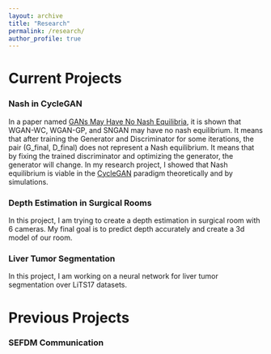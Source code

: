 ```yaml
---
layout: archive
title: "Research"
permalink: /research/
author_profile: true
---
```

# **Current Projects**

### **Nash in CycleGAN**
In a paper named [GANs May Have No Nash Equilibria](https://arxiv.org/pdf/2002.09124.pdf), it is shown that WGAN-WC, WGAN-GP, and SNGAN may have no nash equilibrium. It means that after training the Generator and Discriminator for some iterations, the pair (G_final, D_final) does not represent a Nash equilibrium. It means that by fixing the trained discriminator and optimizing the generator, the generator will change. In my research project, I showed that Nash equilibrium is viable in the [CycleGAN](https://arxiv.org/pdf/1703.10593.pdf) paradigm theoretically and by simulations. 

### **Depth Estimation in Surgical Rooms**
In this project, I am trying to create a depth estimation in surgical room with 6 cameras. My final goal is to predict depth accurately and create a 3d model of our room.

### **Liver Tumor Segmentation**
In this project, I am working on a neural network for liver tumor segmentation over LiTS17 datasets. 

# **Previous Projects**
### **SEFDM Communication**
